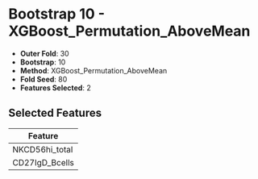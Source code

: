 # Bootstrap 10 - XGBoost_Permutation_AboveMean

- **Outer Fold**: 30
- **Bootstrap**: 10
- **Method**: XGBoost_Permutation_AboveMean
- **Fold Seed**: 80
- **Features Selected**: 2

## Selected Features

| Feature |
|---------|
| NKCD56hi_total |
| CD27IgD_Bcells |
